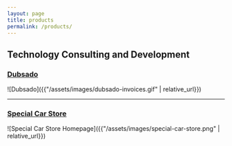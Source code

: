 ```yaml
---
layout: page
title: products
permalink: /products/
---
```


## Technology Consulting and Development

### [Dubsado](https://www.dubsado.com)

![Dubsado]({{"/assets/images/dubsado-invoices.gif" | relative_url}})

---

### [Special Car Store](http://www.specialcarstore.com)

![Special Car Store Homepage]({{"/assets/images/special-car-store.png" | relative_url}})